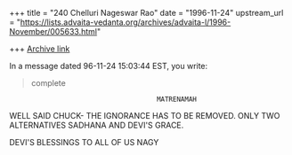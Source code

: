 +++
title = "240 Chelluri Nageswar Rao"
date = "1996-11-24"
upstream_url = "https://lists.advaita-vedanta.org/archives/advaita-l/1996-November/005633.html"

+++
[Archive link](https://lists.advaita-vedanta.org/archives/advaita-l/1996-November/005633.html)

In a message dated 96-11-24 15:03:44 EST, you write:

>complete

                                         MATRENAMAH
WELL SAID CHUCK- THE IGNORANCE HAS TO BE REMOVED.
ONLY TWO ALTERNATIVES
SADHANA AND DEVI'S GRACE.

DEVI'S BLESSINGS TO ALL OF US                                 NAGY

